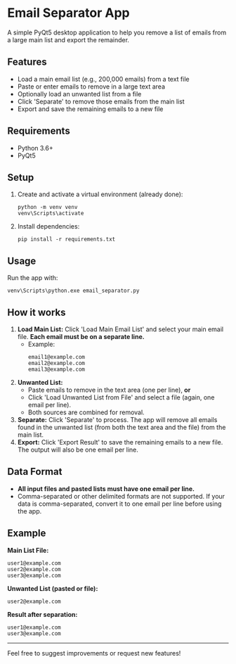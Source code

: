 # Email Separator App

A simple PyQt5 desktop application to help you remove a list of emails from a large main list and export the remainder.

## Features
- Load a main email list (e.g., 200,000 emails) from a text file
- Paste or enter emails to remove in a large text area
- Optionally load an unwanted list from a file
- Click 'Separate' to remove those emails from the main list
- Export and save the remaining emails to a new file

## Requirements
- Python 3.6+
- PyQt5

## Setup
1. Create and activate a virtual environment (already done):
   ```
   python -m venv venv
   venv\Scripts\activate
   ```
2. Install dependencies:
   ```
   pip install -r requirements.txt
   ```

## Usage
Run the app with:
```
venv\Scripts\python.exe email_separator.py
```

## How it works
1. **Load Main List:** Click 'Load Main Email List' and select your main email file. **Each email must be on a separate line.**
   - Example:
     ```
     email1@example.com
     email2@example.com
     email3@example.com
     ```
2. **Unwanted List:**
   - Paste emails to remove in the text area (one per line), **or**
   - Click 'Load Unwanted List from File' and select a file (again, one email per line).
   - Both sources are combined for removal.
3. **Separate:** Click 'Separate' to process. The app will remove all emails found in the unwanted list (from both the text area and the file) from the main list.
4. **Export:** Click 'Export Result' to save the remaining emails to a new file. The output will also be one email per line.

## Data Format
- **All input files and pasted lists must have one email per line.**
- Comma-separated or other delimited formats are not supported. If your data is comma-separated, convert it to one email per line before using the app.

## Example
**Main List File:**
```
user1@example.com
user2@example.com
user3@example.com
```
**Unwanted List (pasted or file):**
```
user2@example.com
```
**Result after separation:**
```
user1@example.com
user3@example.com
```

---

Feel free to suggest improvements or request new features!
